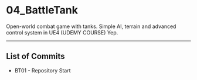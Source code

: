# 04_BattleTank
Open-world combat game with tanks. Simple AI, terrain and advanced control system in UE4 (UDEMY COURSE)
Yep.
****

## List of Commits
* BT01 - Repository Start

